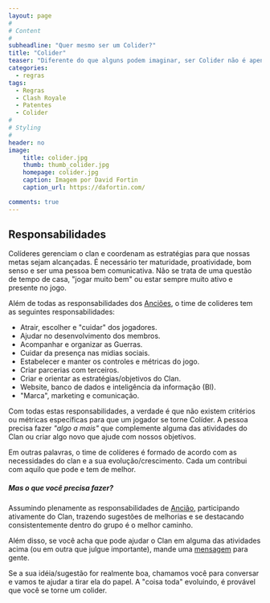 ```yaml
---
layout: page
#
# Content
#
subheadline: "Quer mesmo ser um Colider?"
title: "Colider"
teaser: "Diferente do que alguns podem imaginar, ser Colider não é apenas uma questão de jogar bem ou ser muito ativo no Clan."
categories:
  - regras
tags:
  - Regras
  - Clash Royale
  - Patentes
  - Colider
#
# Styling
#
header: no
image:
    title: colider.jpg
    thumb: thumb_colider.jpg
    homepage: colider.jpg
    caption: Imagem por David Fortin
    caption_url: https://dafortin.com/

comments: true    
---
```


## Responsabilidades

Colíderes gerenciam o clan e coordenam as estratégias para que nossas metas sejam alcançadas. É necessário ter maturidade, proatividade, bom senso e ser uma pessoa bem comunicativa. Não se trata de uma questão de tempo de casa, "jogar muito bem" ou estar sempre muito ativo e presente no jogo.<br> 

Além de todas as responsabilidades dos <a href="{{ site.url }}{{ site.baseurl }}/regras/como_ser_anciao" target="_blank">Anciões</a>, o time de colideres tem as seguintes responsabilidades: 

<ul>
	<li>Atrair, escolher e "cuidar" dos jogadores.</li>
	<li>Ajudar no desenvolvimento dos membros.</li>
	<li>Acompanhar e organizar as Guerras.</li>
	<li>Cuidar da presença nas midias sociais.</li>
	<li>Estabelecer e manter os controles e métricas do jogo.</li>
	<li>Criar parcerias com terceiros.</li>
	<li>Criar e orientar as estratégias/objetivos do Clan.</li>
	<li>Website, banco de dados e inteligência da informação (BI).</li>
	<li>"Marca", marketing e comunicação.</li>
</ul>

Com todas estas responsabilidades, a verdade é que não existem critérios ou métricas específicas para que um jogador se torne Colíder. A pessoa precisa fazer <em>"algo a mais"</em> que complemente alguma das atividades do Clan ou criar algo novo que ajude com nossos objetivos.<br>

Em outras palavras, o time de colíderes é formado de acordo com as necessidades do clan e a sua evolução/crescimento. Cada um contribui com aquilo que pode e tem de melhor.<br> 

##### Mas o que você precisa fazer?
Assumindo plenamente as responsabilidades de <a href="{{ site.url }}{{ site.baseurl }}/regras/como_ser_anciao" target="_blank">Ancião</a>, participando ativamente do Clan, trazendo sugestões de melhorias e se destacando consistentemente dentro do grupo é o melhor caminho. <br>

Além disso, se você acha que pode ajudar o Clan em alguma das atividades acima (ou em outra que julgue importante), mande uma <a href="{{ site.url }}{{ site.baseurl }}/contato/" target="_blank">mensagem</a> para gente. <br>

Se a sua idéia/sugestão for realmente boa, chamamos você para conversar e vamos te ajudar a tirar ela do papel. A "coisa toda" evoluindo, é provável que você se torne um colider.


